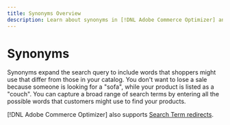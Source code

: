```yaml
---
title: Synonyms Overview
description: Learn about synonyms in [!DNL Adobe Commerce Optimizer] and how they improve search results.
---
```

# Synonyms

Synonyms expand the search query to include words that shoppers might use that differ from those in your catalog. You don't want to lose a sale because someone is looking for a "sofa", while your product is listed as a "couch". You can capture a broad range of search terms by entering all the possible words that customers might use to find your products.

[!DNL Adobe Commerce Optimizer] also supports [Search Term redirects](https://experienceleague.adobe.com/docs/commerce-admin/catalog/catalog/search/search-terms.html).
